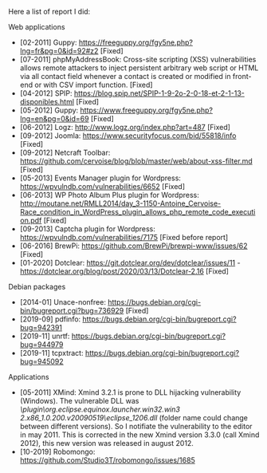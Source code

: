 Here a list of report I did:

Web applications
  * [02-2011] Guppy: https://freeguppy.org/fgy5ne.php?lng=fr&pg=0&id=92#z2 [Fixed]
  * [07-2011] phpMyAddressBook: Cross-site scripting (XSS) vulnerabilities allows remote attackers to inject persistent arbitrary web script or HTML via all contact field whenever a contact is created or modified in front-end or with CSV import function. [Fixed]
  * [04-2012] SPIP: https://blog.spip.net/SPIP-1-9-2o-2-0-18-et-2-1-13-disponibles.html [Fixed]
  * [05-2012] Guppy: https://www.freeguppy.org/fgy5ne.php?lng=en&pg=0&id=69 [Fixed]
  * [06-2012] Logz: http://www.logz.org/index.php?art=487 [Fixed]
  * [09-2012] Joomla: https://www.securityfocus.com/bid/55818/info [Fixed]
  * [09-2012] Netcraft Toolbar: https://github.com/cervoise/blog/blob/master/web/about-xss-filter.md [Fixed]
  * [05-2013] Events Manager plugin for Wordpress: https://wpvulndb.com/vulnerabilities/6652 [Fixed]
  * [06-2013] WP Photo Album Plus plugin for Wordpress: http://moutane.net/RMLL2014/day_3-1150-Antoine_Cervoise-Race_condition_in_WordPress_plugin_allows_php_remote_code_execution.pdf [Fixed]
  * [09-2013] Captcha plugin for Wordpress: https://wpvulndb.com/vulnerabilities/7175 [Fixed before report]
  * [06-2016] BrewPi: https://github.com/BrewPi/brewpi-www/issues/62 [Fixed]
  * [01-2020] Dotclear: https://git.dotclear.org/dev/dotclear/issues/11 - https://dotclear.org/blog/post/2020/03/13/Dotclear-2.16 [Fixed]
  
Debian packages
  * [2014-01] Unace-nonfree: https://bugs.debian.org/cgi-bin/bugreport.cgi?bug=736929 [Fixed]
  * [2019-09] pdfinfo: https://bugs.debian.org/cgi-bin/bugreport.cgi?bug=942391
  * [2019-11] unrtf: https://bugs.debian.org/cgi-bin/bugreport.cgi?bug=944979
  * [2019-11] tcpxtract: https://bugs.debian.org/cgi-bin/bugreport.cgi?bug=945092

Applications
  * [05-2011] XMind: Xmind 3.2.1 is prone to DLL hijacking vulnerability (Windows). The vulnerable DLL was *\plugin\org.eclipse.equinox.launcher.win32.win3 2.x86_1.0.200.v20090519\eclipse_1206.dll* (folder name could change between different versions). So I notifiate the vulnerability to the editor in may 2011. This is corrected in the new Xmind version 3.3.0 (call Xmind 2012), this new version was released in august 2012.
  * [10-2019] Robomongo: https://github.com/Studio3T/robomongo/issues/1685
